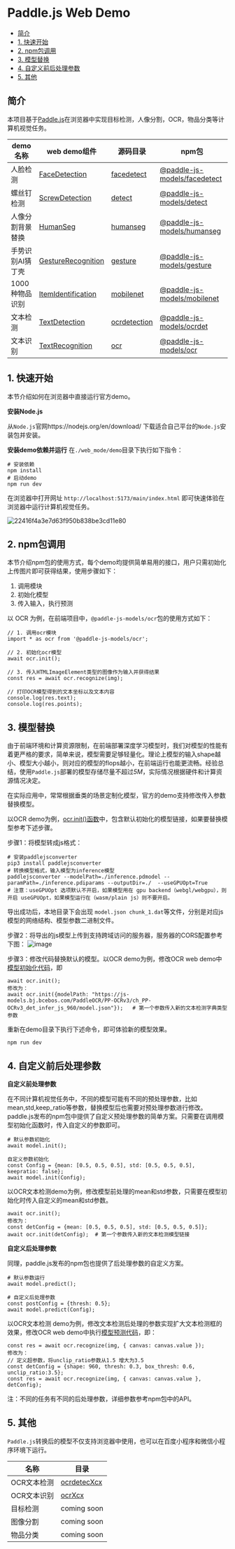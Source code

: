 # Paddle.js Web Demo

- [简介](#0)
- [1. 快速开始](#1)
- [2. npm包调用](#2)
- [3. 模型替换](#3)
- [4. 自定义前后处理参数](#4)
- [5. 其他](#5)

<a name="0"></a>
## 简介

本项目基于[Paddle.js](https://github.com/PaddlePaddle/Paddle.js)在浏览器中实现目标检测，人像分割，OCR，物品分类等计算机视觉任务。


|demo名称|web demo组件|源码目录|npm包|
|-|-|-|-|
|人脸检测|[FaceDetection](./demo/src/pages/cv/detection/FaceDetection/)| [facedetect](./packages/paddlejs-models/facedetect)|[@paddle-js-models/facedetect](https://www.npmjs.com/package/@paddle-js-models/facedetect)|
|螺丝钉检测|[ScrewDetection](./demo/src/pages/cv/detection/ScrewDetection)| [detect](./packages/paddlejs-models/detect)|[@paddle-js-models/detect](https://www.npmjs.com/package/@paddle-js-models/detect)|
|人像分割背景替换|[HumanSeg](./demo/src/pages/cv/segmentation/HumanSeg)|[humanseg](./packages/paddlejs-models/humanseg)|[@paddle-js-models/humanseg](https://www.npmjs.com/package/@paddle-js-models/humanseg)|
|手势识别AI猜丁壳|[GestureRecognition](./demo/src/pages/cv/recognition/GestureRecognition)|[gesture](./packages/paddlejs-models/gesture)|[@paddle-js-models/gesture](https://www.npmjs.com/package/@paddle-js-models/gesture)|
|1000种物品识别|[ItemIdentification](./demo/src/pages/cv/recognition/ItemIdentification)|[mobilenet](./packages/paddlejs-models/mobilenet)|[@paddle-js-models/mobilenet](https://www.npmjs.com/package/@paddle-js-models/mobilenet)|
|文本检测|[TextDetection](./demo/src/pages/cv/ocr/TextDetection)|[ocrdetection](./packages/paddlejs-models/ocrdetection)|[@paddle-js-models/ocrdet](https://www.npmjs.com/package/@paddle-js-models/ocrdet)|
|文本识别|[TextRecognition](./demo/src/pages/cv/ocr/TextRecognition)|[ocr](./packages/paddlejs-models/ocr)|[@paddle-js-models/ocr](https://www.npmjs.com/package/@paddle-js-models/ocr)|


<a name="1"></a>
## 1. 快速开始

本节介绍如何在浏览器中直接运行官方demo。

**安装Node.js**

从`Node.js`官网https://nodejs.org/en/download/ 下载适合自己平台的`Node.js`安装包并安装。

**安装demo依赖并运行**
在`./web_mode/demo`目录下执行如下指令：

```
# 安装依赖
npm install
# 启动demo
npm run dev
```

在浏览器中打开网址 `http://localhost:5173/main/index.html` 即可快速体验在浏览器中运行计算机视觉任务。

![22416f4a3e7d63f950b838be3cd11e80](https://user-images.githubusercontent.com/26592129/196685868-93ab53bd-cb2e-44ff-a56b-50c1781b8679.jpg)

<a name="2"></a>
## 2. npm包调用

本节介绍npm包的使用方式，每个demo均提供简单易用的接口，用户只需初始化上传图片即可获得结果，使用步骤如下：
1. 调用模块
2. 初始化模型
3. 传入输入，执行预测

以 OCR 为例，在前端项目中，`@paddle-js-models/ocr`包的使用方式如下：

```
// 1. 调用ocr模块
import * as ocr from '@paddle-js-models/ocr';

// 2. 初始化ocr模型
await ocr.init();

// 3. 传入HTMLImageElement类型的图像作为输入并获得结果
const res = await ocr.recognize(img);

// 打印OCR模型得到的文本坐标以及文本内容
console.log(res.text);
console.log(res.points);
```

<a name="3"></a>
## 3. 模型替换

由于前端环境和计算资源限制，在前端部署深度学习模型时，我们对模型的性能有着更严格的要求，简单来说，模型需要足够轻量化。理论上模型的输入shape越小、模型大小越小，则对应的模型的flops越小，在前端运行也能更流畅。经验总结，使用`Paddle.js`部署的模型存储尽量不超过*5M*，实际情况根据硬件和计算资源情况决定。

在实际应用中，常常根据垂类的场景定制化模型，官方的demo支持修改传入参数替换模型。

以OCR demo为例，[ocr.init()函数](https://github.com/PaddlePaddle/FastDeploy/tree/develop/examples/application/js/web_demo/packages/paddlejs-models/ocr/src/index.ts#L52)中，包含默认初始化的模型链接，如果要替换模型参考下述步骤。

步骤1：将模型转成js格式：
```
# 安装paddlejsconverter
pip3 install paddlejsconverter
# 转换模型格式，输入模型为inference模型
paddlejsconverter --modelPath=./inference.pdmodel --paramPath=./inference.pdiparams --outputDir=./  --useGPUOpt=True
# 注意：useGPUOpt 选项默认不开启，如果模型用在 gpu backend（webgl/webgpu），则开启 useGPUOpt，如果模型运行在（wasm/plain js）则不要开启。
```

导出成功后，本地目录下会出现 `model.json chunk_1.dat`等文件，分别是对应js模型的网络结构、模型参数二进制文件。

步骤2：将导出的js模型上传到支持跨域访问的服务器，服务器的CORS配置参考下图：
![image](https://user-images.githubusercontent.com/26592129/196612669-5233137a-969c-49eb-b8c7-71bef5088686.png)


步骤3：修改代码替换默认的模型。以OCR demo为例，修改OCR web demo中[模型初始化代码](https://github.com/PaddlePaddle/FastDeploy/tree/develop/examples/application/js/web_demo/demo/src/pages/cv/ocr/TextRecognition/TextRecognition.vue#L64)，即

```
await ocr.init();
修改为：
await ocr.init({modelPath: "https://js-models.bj.bcebos.com/PaddleOCR/PP-OCRv3/ch_PP-OCRv3_det_infer_js_960/model.json"});   # 第一个参数传入新的文本检测字典类型参数
```

重新在demo目录下执行下述命令，即可体验新的模型效果。
```
npm run dev
```

<a name="4"></a>
## 4. 自定义前后处理参数

**自定义前处理参数**

在不同计算机视觉任务中，不同的模型可能有不同的预处理参数，比如mean,std,keep_ratio等参数，替换模型后也需要对预处理参数进行修改。paddle.js发布的npm包中提供了自定义预处理参数的简单方案。只需要在调用模型初始化函数时，传入自定义的参数即可。

```
# 默认参数初始化
await model.init();

自定义参数初始化
const Config = {mean: [0.5, 0.5, 0.5], std: [0.5, 0.5, 0.5], keepratio: false};
await model.init(Config);
```

以OCR文本检测demo为例，修改模型前处理的mean和std参数，只需要在模型初始化时传入自定义的mean和std参数。
```
await ocr.init();
修改为：
const detConfig = {mean: [0.5, 0.5, 0.5], std: [0.5, 0.5, 0.5]};
await ocr.init(detConfig);  # 第一个参数传入新的文本检测模型链接
```

**自定义后处理参数**

同理，paddle.js发布的npm包也提供了后处理参数的自定义方案。

```
# 默认参数运行
await model.predict();

# 自定义后处理参数
const postConfig = {thresh: 0.5};
await model.predict(Config);
```

以OCR文本检测 demo为例，修改文本检测后处理的参数实现扩大文本检测框的效果，修改OCR web demo中执行[模型预测代码](https://github.com/PaddlePaddle/FastDeploy/tree/develop/examples/application/web_demo/demo/src/pages/cv/ocr/TextRecognition/TextRecognition.vue#L99)，即：

```
const res = await ocr.recognize(img, { canvas: canvas.value });
修改为：
// 定义超参数，将unclip_ratio参数从1.5 增大为3.5
const detConfig = {shape: 960, thresh: 0.3, box_thresh: 0.6, unclip_ratio:3.5};
const res = await ocr.recognize(img, { canvas: canvas.value }, detConfig);
```

注：不同的任务有不同的后处理参数，详细参数参考npm包中的API。

<a name="5"></a>
## 5. 其他

`Paddle.js`转换后的模型不仅支持浏览器中使用，也可以在百度小程序和微信小程序环境下运行。

|名称|目录|
|-|-|
|OCR文本检测| [ocrdetecXcx](../mini_program/ocrdetectXcx/) |
|OCR文本识别| [ocrXcx](../mini_program/ocrXcx/) |
|目标检测| coming soon |
|图像分割| coming soon | 
|物品分类| coming soon | 
